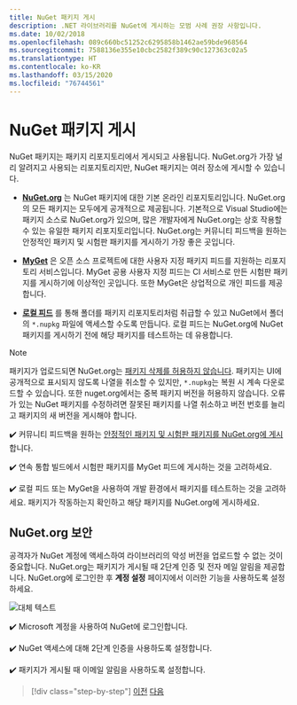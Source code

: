 ```yaml
---
title: NuGet 패키지 게시
description: .NET 라이브러리를 NuGet에 게시하는 모범 사례 권장 사항입니다.
ms.date: 10/02/2018
ms.openlocfilehash: 089c660bc51252c6295858b1462ae59bde968564
ms.sourcegitcommit: 7588136e355e10cbc2582f389c90c127363c02a5
ms.translationtype: HT
ms.contentlocale: ko-KR
ms.lasthandoff: 03/15/2020
ms.locfileid: "76744561"
---
```

# <a name="publishing-a-nuget-package"></a>NuGet 패키지 게시

NuGet 패키지는 패키지 리포지토리에서 게시되고 사용됩니다. NuGet.org가 가장 널리 알려지고 사용되는 리포지토리지만, NuGet 패키지는 여러 장소에 게시할 수 있습니다.

* **[NuGet.org](https://www.nuget.org/)** 는 NuGet 패키지에 대한 기본 온라인 리포지토리입니다. NuGet.org의 모든 패키지는 모두에게 공개적으로 제공됩니다. 기본적으로 Visual Studio에는 패키지 소스로 NuGet.org가 있으며, 많은 개발자에게 NuGet.org는 상호 작용할 수 있는 유일한 패키지 리포지토리입니다. NuGet.org는 커뮤니티 피드백을 원하는 안정적인 패키지 및 시험판 패키지를 게시하기 가장 좋은 곳입니다.

* **[MyGet](https://myget.org/)** 은 오픈 소스 프로젝트에 대한 사용자 지정 패키지 피드를 지원하는 리포지토리 서비스입니다. MyGet 공용 사용자 지정 피드는 CI 서비스로 만든 시험판 패키지를 게시하기에 이상적인 곳입니다. 또한 MyGet은 상업적으로 개인 피드를 제공합니다.

* **[로컬 피드](/nuget/hosting-packages/local-feeds)** 를 통해 폴더를 패키지 리포지토리처럼 취급할 수 있고 NuGet에서 폴더의 `*.nupkg` 파일에 액세스할 수도록 만듭니다. 로컬 피드는 NuGet.org에 NuGet 패키지를 게시하기 전에 해당 패키지를 테스트하는 데 유용합니다.

> [!NOTE]
> 패키지가 업로드되면 NuGet.org는 [패키지 삭제를 허용하지 않습니다](/nuget/policies/deleting-packages). 패키지는 UI에 공개적으로 표시되지 않도록 나열을 취소할 수 있지만, `*.nupkg`는 복원 시 계속 다운로드할 수 있습니다. 또한 nuget.org에서는 중복 패키지 버전을 허용하지 않습니다. 오류가 있는 NuGet 패키지를 수정하려면 잘못된 패키지를 나열 취소하고 버전 번호를 늘리고 패키지의 새 버전을 게시해야 합니다.

✔️ 커뮤니티 피드백을 원하는 [안정적인 패키지 및 시험판 패키지를 NuGet.org에 게시](/nuget/create-packages/publish-a-package)합니다.

✔️ 연속 통합 빌드에서 시험판 패키지를 MyGet 피드에 게시하는 것을 고려하세요.

✔️ 로컬 피드 또는 MyGet을 사용하여 개발 환경에서 패키지를 테스트하는 것을 고려하세요. 패키지가 작동하는지 확인하고 해당 패키지를 NuGet.org에 게시하세요.

## <a name="nugetorg-security"></a>NuGet.org 보안

공격자가 NuGet 계정에 액세스하여 라이브러리의 악성 버전을 업로드할 수 없는 것이 중요합니다. NuGet.org는 패키지가 게시될 때 2단계 인증 및 전자 메일 알림을 제공합니다. NuGet.org에 로그인한 후 **계정 설정** 페이지에서 이러한 기능을 사용하도록 설정하세요.

![대체 텍스트](./media/publish-nuget-package/nuget-2fa.png "NuGet 계정 보안")

✔️ Microsoft 계정을 사용하여 NuGet에 로그인합니다.

✔️ NuGet 액세스에 대해 2단계 인증을 사용하도록 설정합니다.

✔️ 패키지가 게시될 때 이메일 알림을 사용하도록 설정합니다.

>[!div class="step-by-step"]
>[이전](sourcelink.md)
>[다음](versioning.md)
